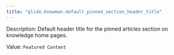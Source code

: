 ```yaml
---
title: "glide.knowman.default_pinned_section_header_title"
---
```


Description: Default header title for the pinned articles section on knowledge home pages.

Value: `Featured Content`